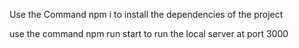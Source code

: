 Use the Command npm i to install the dependencies of the project

use the command npm run start to run the local server at port 3000